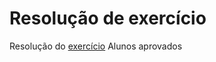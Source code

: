 # Resolução de exercício

Resolução do [exercício](https://github.com/stebsnusch/basecamp-javascript/tree/main/funcoes) Alunos aprovados 